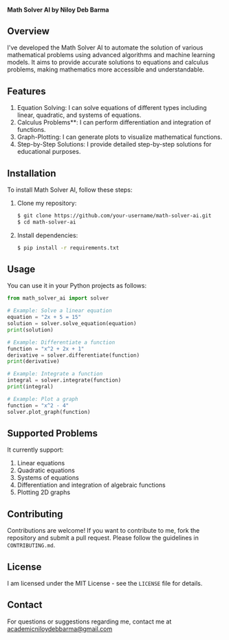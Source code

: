#### Math Solver AI by Niloy Deb Barma

## Overview
I've developed the Math Solver AI to automate the solution of various mathematical problems using advanced algorithms and machine learning models. It aims to provide accurate solutions to equations and calculus problems, making mathematics more accessible and understandable.

## Features
1. Equation Solving: I can solve equations of different types including linear, quadratic, and systems of equations.
2. Calculus Problems**: I can perform differentiation and integration of functions.
3. Graph-Plotting: I can generate plots to visualize mathematical functions.
4. Step-by-Step Solutions: I provide detailed step-by-step solutions for educational purposes.

## Installation
To install Math Solver AI, follow these steps:

1. Clone my repository:
   ```bash
   $ git clone https://github.com/your-username/math-solver-ai.git
   $ cd math-solver-ai
   ```

2. Install dependencies:
   ```bash
   $ pip install -r requirements.txt
   ```

## Usage
You can use it in your Python projects as follows:

```python
from math_solver_ai import solver

# Example: Solve a linear equation
equation = "2x + 5 = 15"
solution = solver.solve_equation(equation)
print(solution)

# Example: Differentiate a function
function = "x^2 + 2x + 1"
derivative = solver.differentiate(function)
print(derivative)

# Example: Integrate a function
integral = solver.integrate(function)
print(integral)

# Example: Plot a graph
function = "x^2 - 4"
solver.plot_graph(function)
```

## Supported Problems
It currently support:
1. Linear equations
2. Quadratic equations
3. Systems of equations
4. Differentiation and integration of algebraic functions
5. Plotting 2D graphs

## Contributing
Contributions are welcome! If you want to contribute to me, fork the repository and submit a pull request. Please follow the guidelines in `CONTRIBUTING.md`.

## License
I am licensed under the MIT License - see the `LICENSE` file for details.

## Contact
For questions or suggestions regarding me, contact me at academicniloydebbarma@gmail.com
